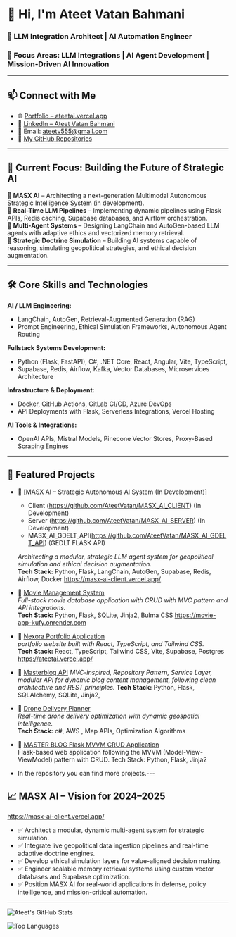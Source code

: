 # 👋 Hi, I'm Ateet Vatan Bahmani

### 🧠 LLM Integration Architect | AI Automation Engineer
### 🎯 Focus Areas: LLM Integrations | AI Agent Development | Mission-Driven AI Innovation

---

## 📫 Connect with Me

- 🌐 [Portfolio – ateetai.vercel.app](https://ateetai.vercel.app)
- 🔗 [LinkedIn – Ateet Vatan Bahmani](https://www.linkedin.com/in/ateet-vatan-bahmani)
- 📧 Email: ateetv555@gmail.com
- 📂 [My GitHub Repositories](https://github.com/AteetVatan?tab=repositories)

---

## 🚀 Current Focus: Building the Future of Strategic AI

🔹 **MASX AI** – Architecting a next-generation Multimodal Autonomous Strategic Intelligence System (in development).  
🔹 **Real-Time LLM Pipelines** – Implementing dynamic pipelines using Flask APIs, Redis caching, Supabase databases, and Airflow orchestration.  
🔹 **Multi-Agent Systems** – Designing LangChain and AutoGen-based LLM agents with adaptive ethics and vectorized memory retrieval.  
🔹 **Strategic Doctrine Simulation** – Building AI systems capable of reasoning, simulating geopolitical strategies, and ethical decision augmentation.

---

## 🛠️ Core Skills and Technologies

**AI / LLM Engineering:**  
- LangChain, AutoGen, Retrieval-Augmented Generation (RAG)  
- Prompt Engineering, Ethical Simulation Frameworks, Autonomous Agent Routing

**Fullstack Systems Development:**  
- Python (Flask, FastAPI), C#, .NET Core, React, Angular, Vite, TypeScript, 
- Supabase, Redis, Airflow, Kafka, Vector Databases, Microservices Architecture

**Infrastructure & Deployment:**  
- Docker, GitHub Actions, GitLab CI/CD, Azure DevOps  
- API Deployments with Flask, Serverless Integrations, Vercel Hosting

**AI Tools & Integrations:**  
- OpenAI APIs, Mistral Models, Pinecone Vector Stores, Proxy-Based Scraping Engines

---
## 🌟 Featured Projects

- 🚀 [MASX AI – Strategic Autonomous AI System (In Development)]
  - Client (https://github.com/AteetVatan/MASX_AI_CLIENT) (In Development)
  - Server (https://github.com/AteetVatan/MASX_AI_SERVER) (In Development)
  - MASX_AI_GDELT_API(https://github.com/AteetVatan/MASX_AI_GDELT_API) (GEDLT FLASK API)
    
  *Architecting a modular, strategic LLM agent system for geopolitical simulation and ethical decision augmentation.*  
  **Tech Stack:** Python, Flask, LangChain, AutoGen, Supabase, Redis, Airflow, Docker
  https://masx-ai-client.vercel.app/

- 🚀 [Movie Management System](https://github.com/AteetVatan/Movie_Project)  
  *Full-stack movie database application with CRUD with MVC pattern and API integrations.*  
  **Tech Stack:** Python, Flask, SQLite, Jinja2, Bulma CSS
  https://movie-app-kufy.onrender.com

- 🚀 [Nexora Portfolio Application](https://github.com/AteetVatan/Ateet_Portfolio_APP_Nexora)  
  *portfolio website built with React, TypeScript, and Tailwind CSS.*  
  **Tech Stack:** React, TypeScript, Tailwind CSS, Vite, Supabase, Postgres
  https://ateetai.vercel.app/
    
- 🚀 [Masterblog API](https://github.com/AteetVatan/Masterblog_API) 
  *MVC-inspired, Repository Pattern, Service Layer, modular API for dynamic blog content management, following clean architecture and REST principles.*
  **Tech Stack:** Python, Flask, SQLAlchemy, SQLite, Jinja2,
    
- 🚀 [Drone Delivery Planner](https://github.com/AteetVatan/DroneDeliveryPlanner)  
  *Real-time drone delivery optimization with dynamic geospatial intelligence.*  
  **Tech Stack:** c#, AWS , Map APIs, Optimization Algorithms
  
- 🚀 [MASTER BLOG Flask MVVM CRUD Application](https://github.com/AteetVatan/Masterblog)  
  Flask-based web application following the MVVM (Model-View-ViewModel) pattern with CRUD.
  Tech Stack: Python, Flask, Jinja2

- In the repository you can find more projects.---

## 📈 MASX AI – Vision for 2024–2025

https://masx-ai-client.vercel.app/
- ✅ Architect a modular, dynamic multi-agent system for strategic simulation.  
- ✅ Integrate live geopolitical data ingestion pipelines and real-time adaptive doctrine engines.  
- ✅ Develop ethical simulation layers for value-aligned decision making.  
- ✅ Engineer scalable memory retrieval systems using custom vector databases and Supabase optimization.  
- ✅ Position MASX AI for real-world applications in defense, policy intelligence, and mission-critical automation.

---

![Ateet's GitHub Stats](https://github-readme-stats.vercel.app/api?username=AteetVatan&show_icons=true&theme=radical)

![Top Languages](https://github-readme-stats.vercel.app/api/top-langs/?username=AteetVatan&layout=compact&theme=radical)
